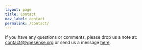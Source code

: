 ```yaml
---
layout: page
title: Contact
nav_label: contact
permalink: /contact/
---
```


<div class="row no-gutters">
  <div id="doc-col" class="col-md-8">
    <p>
      If you have any questions or comments, please drop us a note at:<br>
      <a href="mailto:contact@typesense.org">contact@typesense.org</a>
      or send us a message <a href="javascript:void(0)" onclick="window.Beacon('navigate', '/ask/'); window.Beacon('open'); return false;">here</a>.
    </p>
  </div>
</div>
